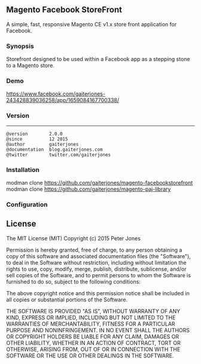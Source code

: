 ## Magento Facebook StoreFront
A simple, fast, responsive Magento CE v1.x store front application for Facebook.


### Synopsis
Storefront designed to be used within a Facebook app as a stepping stone to a Magento store.

### Demo
https://www.facebook.com/gaiterjones-243428839036258/app/1659084167700338/


### Version
***
	@version		2.0.0
	@since			12 2015
	@author			gaiterjones
	@documentation	blog.gaiterjones.com
	@twitter		twitter.com/gaiterjones
	
### Installation

modman clone https://github.com/gaiterjones/magento-facebookstorefront
modman clone https://github.com/gaiterjones/magento-paj-library




### Configuration


	



## License

The MIT License (MIT)
Copyright (c) 2015 Peter Jones

Permission is hereby granted, free of charge, to any person obtaining a copy of this software and associated documentation files (the "Software"), to deal in the Software without restriction, including without limitation the rights to use, copy, modify, merge, publish, distribute, sublicense, and/or sell copies of the Software, and to permit persons to whom the Software is furnished to do so, subject to the following conditions:

The above copyright notice and this permission notice shall be included in all copies or substantial portions of the Software.

THE SOFTWARE IS PROVIDED "AS IS", WITHOUT WARRANTY OF ANY KIND, EXPRESS OR IMPLIED, INCLUDING BUT NOT LIMITED TO THE WARRANTIES OF MERCHANTABILITY, FITNESS FOR A PARTICULAR PURPOSE AND NONINFRINGEMENT. IN NO EVENT SHALL THE AUTHORS OR COPYRIGHT HOLDERS BE LIABLE FOR ANY CLAIM, DAMAGES OR OTHER LIABILITY, WHETHER IN AN ACTION OF CONTRACT, TORT OR OTHERWISE, ARISING FROM, OUT OF OR IN CONNECTION WITH THE SOFTWARE OR THE USE OR OTHER DEALINGS IN THE SOFTWARE.
